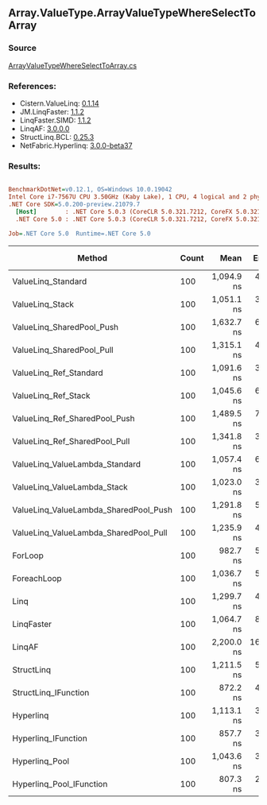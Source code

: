 ﻿## Array.ValueType.ArrayValueTypeWhereSelectToArray

### Source
[ArrayValueTypeWhereSelectToArray.cs](../LinqBenchmarks/Array/ValueType/ArrayValueTypeWhereSelectToArray.cs)

### References:
- Cistern.ValueLinq: [0.1.14](https://www.nuget.org/packages/Cistern.ValueLinq/0.1.14)
- JM.LinqFaster: [1.1.2](https://www.nuget.org/packages/JM.LinqFaster/1.1.2)
- LinqFaster.SIMD: [1.1.2](https://www.nuget.org/packages/LinqFaster.SIMD/1.0.3)
- LinqAF: [3.0.0.0](https://www.nuget.org/packages/LinqAF/3.0.0.0)
- StructLinq.BCL: [0.25.3](https://www.nuget.org/packages/StructLinq.BCL/0.25.3)
- NetFabric.Hyperlinq: [3.0.0-beta37](https://www.nuget.org/packages/NetFabric.Hyperlinq/3.0.0-beta37)

### Results:
``` ini

BenchmarkDotNet=v0.12.1, OS=Windows 10.0.19042
Intel Core i7-7567U CPU 3.50GHz (Kaby Lake), 1 CPU, 4 logical and 2 physical cores
.NET Core SDK=5.0.200-preview.21079.7
  [Host]        : .NET Core 5.0.3 (CoreCLR 5.0.321.7212, CoreFX 5.0.321.7212), X64 RyuJIT
  .NET Core 5.0 : .NET Core 5.0.3 (CoreCLR 5.0.321.7212, CoreFX 5.0.321.7212), X64 RyuJIT

Job=.NET Core 5.0  Runtime=.NET Core 5.0  

```
|                                Method | Count |       Mean |    Error |   StdDev | Ratio | RatioSD |  Gen 0 | Gen 1 | Gen 2 | Allocated |
|-------------------------------------- |------ |-----------:|---------:|---------:|------:|--------:|-------:|------:|------:|----------:|
|                    ValueLinq_Standard |   100 | 1,094.9 ns |  4.50 ns |  3.75 ns |  1.11 |    0.01 | 1.0433 |     - |     - |    2184 B |
|                       ValueLinq_Stack |   100 | 1,051.1 ns |  3.14 ns |  2.62 ns |  1.07 |    0.01 | 1.0433 |     - |     - |    2184 B |
|             ValueLinq_SharedPool_Push |   100 | 1,632.7 ns |  6.54 ns |  5.46 ns |  1.66 |    0.01 | 1.0433 |     - |     - |    2184 B |
|             ValueLinq_SharedPool_Pull |   100 | 1,315.1 ns |  4.26 ns |  3.77 ns |  1.34 |    0.01 | 1.0433 |     - |     - |    2184 B |
|                ValueLinq_Ref_Standard |   100 | 1,091.6 ns |  3.51 ns |  3.11 ns |  1.11 |    0.01 | 1.0433 |     - |     - |    2184 B |
|                   ValueLinq_Ref_Stack |   100 | 1,045.6 ns |  6.17 ns |  5.47 ns |  1.06 |    0.01 | 1.0433 |     - |     - |    2184 B |
|         ValueLinq_Ref_SharedPool_Push |   100 | 1,489.5 ns |  7.61 ns |  6.74 ns |  1.52 |    0.01 | 1.0433 |     - |     - |    2184 B |
|         ValueLinq_Ref_SharedPool_Pull |   100 | 1,341.8 ns |  3.23 ns |  3.02 ns |  1.37 |    0.01 | 1.0433 |     - |     - |    2184 B |
|        ValueLinq_ValueLambda_Standard |   100 | 1,057.4 ns |  6.81 ns |  5.32 ns |  1.08 |    0.01 | 1.0433 |     - |     - |    2184 B |
|           ValueLinq_ValueLambda_Stack |   100 | 1,023.0 ns |  3.52 ns |  3.12 ns |  1.04 |    0.01 | 1.0433 |     - |     - |    2184 B |
| ValueLinq_ValueLambda_SharedPool_Push |   100 | 1,291.8 ns |  5.41 ns |  5.06 ns |  1.31 |    0.01 | 1.0433 |     - |     - |    2184 B |
| ValueLinq_ValueLambda_SharedPool_Pull |   100 | 1,235.9 ns |  4.76 ns |  4.45 ns |  1.26 |    0.01 | 1.0433 |     - |     - |    2184 B |
|                               ForLoop |   100 |   982.7 ns |  5.03 ns |  4.20 ns |  1.00 |    0.00 | 3.4866 |     - |     - |    7296 B |
|                           ForeachLoop |   100 | 1,036.7 ns |  5.22 ns |  4.88 ns |  1.06 |    0.01 | 3.4866 |     - |     - |    7296 B |
|                                  Linq |   100 | 1,299.7 ns |  4.91 ns |  4.59 ns |  1.32 |    0.01 | 2.5082 |     - |     - |    5248 B |
|                            LinqFaster |   100 | 1,064.7 ns |  8.65 ns |  8.09 ns |  1.08 |    0.01 | 2.9659 |     - |     - |    6208 B |
|                                LinqAF |   100 | 2,200.0 ns | 16.07 ns | 15.04 ns |  2.24 |    0.02 | 3.4714 |     - |     - |    7264 B |
|                            StructLinq |   100 | 1,211.5 ns |  5.69 ns |  5.04 ns |  1.23 |    0.01 | 1.0891 |     - |     - |    2280 B |
|                  StructLinq_IFunction |   100 |   872.2 ns |  4.70 ns |  4.17 ns |  0.89 |    0.01 | 1.0433 |     - |     - |    2184 B |
|                             Hyperlinq |   100 | 1,113.1 ns |  3.27 ns |  2.73 ns |  1.13 |    0.01 | 1.0433 |     - |     - |    2184 B |
|                   Hyperlinq_IFunction |   100 |   857.7 ns |  3.99 ns |  3.54 ns |  0.87 |    0.01 | 1.0433 |     - |     - |    2184 B |
|                        Hyperlinq_Pool |   100 | 1,043.6 ns |  3.33 ns |  2.78 ns |  1.06 |    0.01 | 0.0267 |     - |     - |      56 B |
|              Hyperlinq_Pool_IFunction |   100 |   807.3 ns |  2.11 ns |  1.87 ns |  0.82 |    0.00 | 0.0267 |     - |     - |      56 B |
